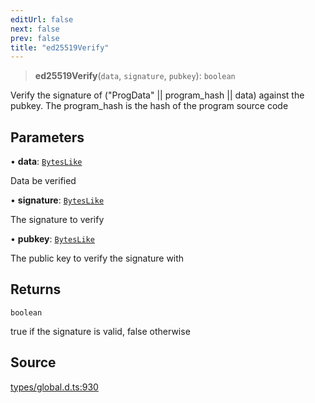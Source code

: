 ```yaml
---
editUrl: false
next: false
prev: false
title: "ed25519Verify"
---
```


> **ed25519Verify**(`data`, `signature`, `pubkey`): `boolean`

Verify the signature of ("ProgData" || program_hash || data) against the pubkey.
The program_hash is the hash of the program source code

## Parameters

• **data**: [`BytesLike`](../type-aliases/BytesLike.md)

Data be verified

• **signature**: [`BytesLike`](../type-aliases/BytesLike.md)

The signature to verify

• **pubkey**: [`BytesLike`](../type-aliases/BytesLike.md)

The public key to verify the signature with

## Returns

`boolean`

true if the signature is valid, false otherwise

## Source

[types/global.d.ts:930](https://github.com/algorandfoundation/tealscript/blob/18ba30a9/types/global.d.ts#L930)
